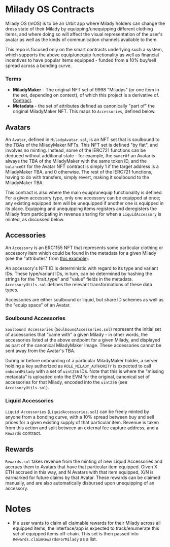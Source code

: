 # Milady OS Contracts

Milady OS (mOS) is to be an Urbit app where Milady holders can change the dress state of their Milady by equipping/unequipping different clothing items, and where doing so will affect the visual representation of the user's avatar as well as the kinds of communication channels available to them.

This repo is focused only on the smart contracts underlying such a system, which supports the above equip/unequip functionality as well as financial incentives to have popular items equipped - funded from a 10% buy/sell spread across a bonding curve.

### Terms

* **MiladyMaker** - The original NFT set of 9998 "Miladys" (or one item in the set, depending on context), of which this project is a derivative of. [Contract](https://etherscan.io/address/0x5af0d9827e0c53e4799bb226655a1de152a425a5).
* **Metadata** - the set of attributes defined as canonically "part of" the original MiladyMaker NFT. This maps to `Accessories`, defined below.

## Avatars

An `Avatar`, defined in `MiladyAvatar.sol`, is an NFT set that is soulbound to the TBAs of the MiladyMaker NFTs. This NFT set is defined "by fiat", and involves no minting. Instead, some of the IERC721 functions can be deduced without additional state - for example, the `ownerOf` an Avatar is always the TBA of the MiladyMaker with the same token ID, and the `balanceOf` for the Avatar NFT contract is simply 1 if the target address is a MiladyMaker TBA, and 0 otherwise. The rest of the IERC721 functions, having to do with transfers, simply revert, making it soulbound to the MiladyMaker TBA.

This contract is also where the main equip/unequip functionality is defined. For a given accessory type, only one accessory can be equipped at once; any existing equipped item will be unequipped if another one is equipped in its place. Equipping and unequipping items registers and deregisters the Milady from participating in revenue sharing for when a `LiquidAccessory` is minted, as discussed below.

## Accessories

An `Accessory` is an ERC1155 NFT that represents some particular clothing or accessory item which could be found in the metadata for a given Milady (see the "attributes" from [this example](https://www.miladymaker.net/milady/json/2751)).

An accessory's NFT ID is deterministic with regard to its type and variant IDs. These type/variant IDs, in turn, can be determined by hashing the strings for the "trait_type" and "value" fields in the metadata. `AccessoryUtils.sol` defines the relevant transformations of these data types.

Accessories are either soulbound or liquid, but share ID schemes as well as the "equip space" of an Avatar.

### Soulbound Accessories

`Soulbound Accessories` (`SoulboundAccessories.sol`) represent the initial set of accessories that "came with" a given Milady - in other words, the accessories listed at the above endpoint for a given Milady, and displayed as part of the canonical MiladyMaker image. These accessories cannot be sent away from the Avatar's TBA.

During or before onboarding of a particular MiladyMaker holder, a server holding a key authorized as `ROLE_MILADY_AUTHORITY` is expected to call `onboardMilady` with a set of `uint256` IDs. Note that this is where the "missing metadata" is uploaded onto the EVM for the original, canonical set of accessories for that Milady, encoded into the `uint256` (see `AccessoryUtils.sol`).

### Liquid Accessories

`Liquid Accessories` (`LiquidAccessories.sol`) can be freely minted by anyone from a bonding curve, with a 10% spread between buy and sell prices for a given existing supply of that particular item. Revenue is taken from this action and split between an external fee capture address, and a `Rewards` contract.

## Rewards

`Rewards.sol` takes revenue from the minting of new Liquid Accessories and accrues them to Avatars that have that particular item equipped. Given X ETH accrued in this way, and N Avatars with that item equipped, X/N is earmarked for future claims by that Avatar. These rewards can be claimed manually, and are also automatically disbursed upon unequipping of an accessory.

# Notes

* If a user wants to claim all claimable rewards for their Milady across all equipped items, the interface/app is expected to track/enumerate this set of equipped items off-chain. This set is then passed into `Rewards.claimRewardsForMilady` as a list.